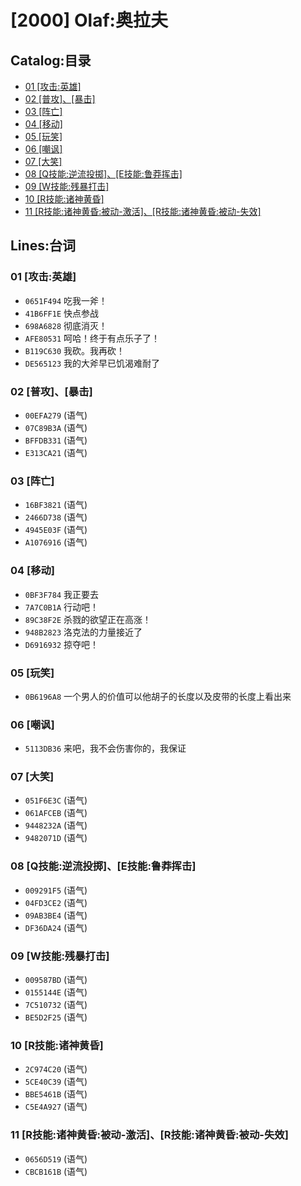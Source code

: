 # [2000] Olaf:奥拉夫
## Catalog:目录
* [01 [攻击:英雄]](#01-攻击英雄)
* [02 [普攻]、[暴击]](#02-普攻暴击)
* [03 [阵亡]](#03-阵亡)
* [04 [移动]](#04-移动)
* [05 [玩笑]](#05-玩笑)
* [06 [嘲讽]](#06-嘲讽)
* [07 [大笑]](#07-大笑)
* [08 [Q技能:逆流投掷]、[E技能:鲁莽挥击]](#08-Q技能逆流投掷E技能鲁莽挥击)
* [09 [W技能:残暴打击]](#09-W技能残暴打击)
* [10 [R技能:诸神黄昏]](#10-R技能诸神黄昏)
* [11 [R技能:诸神黄昏:被动-激活]、[R技能:诸神黄昏:被动-失效]](#11-R技能诸神黄昏被动-激活R技能诸神黄昏被动-失效)
## Lines:台词
### **01 [攻击:英雄]**
- `0651F494` 吃我一斧！
- `41B6FF1E` 快点参战
- `698A6828` 彻底消灭！
- `AFE80531` 呵哈！终于有点乐子了！
- `B119C630` 我砍。我再砍！
- `DE565123` 我的大斧早已饥渴难耐了

### **02 [普攻]、[暴击]**
- `00EFA279` (语气)
- `07C89B3A` (语气)
- `BFFDB331` (语气)
- `E313CA21` (语气)

### **03 [阵亡]**
- `16BF3821` (语气)
- `2466D738` (语气)
- `4945E03F` (语气)
- `A1076916` (语气)

### **04 [移动]**
- `0BF3F784` 我正要去
- `7A7C0B1A` 行动吧！
- `89C38F2E` 杀戮的欲望正在高涨！
- `948B2823` 洛克法的力量接近了
- `D6916932` 掠夺吧！

### **05 [玩笑]**
- `0B6196A8` 一个男人的价值可以他胡子的长度以及皮带的长度上看出来

### **06 [嘲讽]**
- `5113DB36` 来吧，我不会伤害你的，我保证

### **07 [大笑]**
- `051F6E3C` (语气)
- `061AFCEB` (语气)
- `9448232A` (语气)
- `9482071D` (语气)

### **08 [Q技能:逆流投掷]、[E技能:鲁莽挥击]**
- `009291F5` (语气)
- `04FD3CE2` (语气)
- `09AB3BE4` (语气)
- `DF36DA24` (语气)

### **09 [W技能:残暴打击]**
- `009587BD` (语气)
- `0155144E` (语气)
- `7C510732` (语气)
- `BE5D2F25` (语气)

### **10 [R技能:诸神黄昏]**
- `2C974C20` (语气)
- `5CE40C39` (语气)
- `BBE5461B` (语气)
- `C5E4A927` (语气)

### **11 [R技能:诸神黄昏:被动-激活]、[R技能:诸神黄昏:被动-失效]**
- `0656D519` (语气)
- `CBCB161B` (语气)